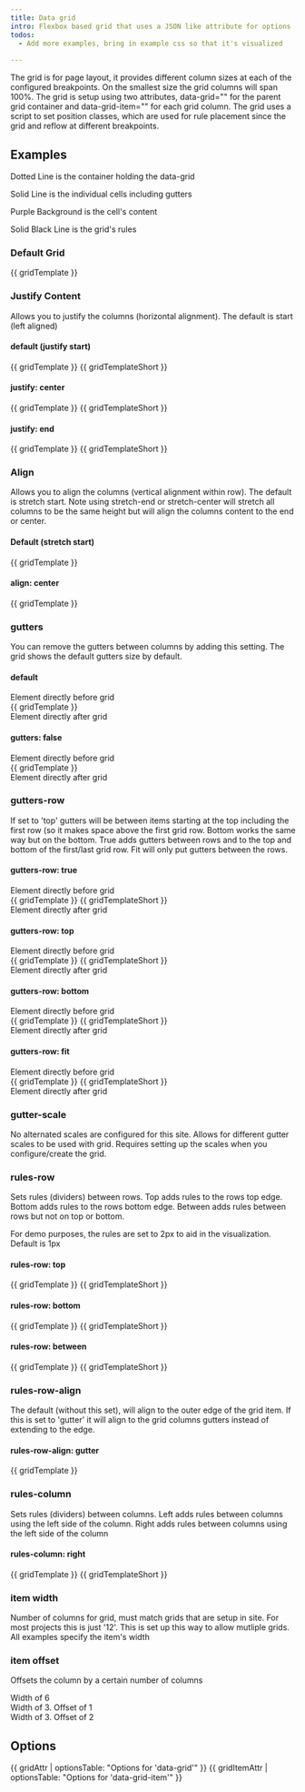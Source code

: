 ```yaml
---
title: Data grid
intro: Flexbox based grid that uses a JSON like attribute for options
todos: 
  - Add more examples, bring in example css so that it's visualized
  
---
```


The grid is for page layout, it provides different column sizes at each of the configured breakpoints.
On the smallest size the grid columns will span 100%. The grid is setup using two attributes, data-grid="" for the parent grid container and data-grid-item="" for each grid column. The grid uses a script to set position classes, which are used for rule placement since the grid and reflow at different breakpoints.

## Examples

<p>Dotted Line is the container holding the data-grid</p>
<p>Solid Line is the individual cells including gutters</p>
<p>Purple Background is the cell's content</p>
<p>Solid Black Line is the grid's rules</p>

### Default Grid
<div class="demo-grid__container">
  <div data-grid="columns: 12" class="demo-grid">
    {{ gridTemplate }}
  </div>
</div>

### Justify Content
<p>Allows you to justify the columns (horizontal alignment). The default is start (left aligned)</p>

#### default (justify start)
<div class="demo-grid__container">
  <div data-grid="columns: 12" class="demo-grid">
    {{ gridTemplate }}
    {{ gridTemplateShort }}
  </div>
</div>

#### justify: center

<div class="demo-grid__container">
  <div data-grid="columns: 12, justify: center" class="demo-grid">
    {{ gridTemplate }}
    {{ gridTemplateShort }}
  </div>
</div>

#### justify: end

<div class="demo-grid__container">
  <div data-grid="columns: 12, justify: end" class="demo-grid">
    {{ gridTemplate }}
    {{ gridTemplateShort }}
  </div>
</div>

### Align

<p>Allows you to align the columns (vertical alignment within row). The default is stretch start. Note using stretch-end or stretch-center will stretch all columns to be the same height but will align the columns content to the end or center.</p>

#### Default (stretch start)

<div class="demo-grid__container">
  <div data-grid="columns: 12" class="demo-grid">
    {{ gridTemplate }}
  </div>
</div> 

#### align: center

<div class="demo-grid__container">
  <div data-grid="columns: 12, align: center" class="demo-grid">
    {{ gridTemplate }}
  </div>
</div> 

### gutters

<p>	
You can remove the gutters between columns by adding this setting. The grid shows the default gutters size by default.</p>

#### default

<div class="demo-sandwich">Element directly before grid</div>
<div class="demo-grid__container">
  <div data-grid="columns: 12" class="demo-grid">
    {{ gridTemplate }}
  </div>
</div> 
<div class="demo-sandwich">Element directly after grid</div>

#### gutters: false

<div class="demo-sandwich">Element directly before grid</div>
<div class="demo-grid__container">
  <div data-grid="columns: 12, gutters: false" class="demo-grid">
    {{ gridTemplate }}
  </div>
</div> 
<div class="demo-sandwich">Element directly after grid</div>

### gutters-row

<p>If set to 'top' gutters will be between items starting at the top including the first row (so it makes space above the first grid row. Bottom works the same way but on the bottom. True adds gutters between rows and to the top and bottom of the first/last grid row. Fit will only put gutters between the rows.</p>

#### gutters-row: true

<div class="demo-sandwich">Element directly before grid</div>
<div class="demo-grid__container">
  <div data-grid="columns: 12, gutters-row: true" class="demo-grid">
    {{ gridTemplate }}
    {{ gridTemplateShort }}
  </div>
</div> 
<div class="demo-sandwich">Element directly after grid</div>

#### gutters-row: top

<div class="demo-sandwich">Element directly before grid</div>
<div class="demo-grid__container">
  <div data-grid="columns: 12, gutters-row: top" class="demo-grid">
    {{ gridTemplate }}
    {{ gridTemplateShort }}
  </div>
</div> 
<div class="demo-sandwich">Element directly after grid</div>

#### gutters-row: bottom

<div class="demo-sandwich">Element directly before grid</div>
<div class="demo-grid__container">
  <div data-grid="columns: 12, gutters-row: bottom" class="demo-grid">
    {{ gridTemplate }}
    {{ gridTemplateShort }}
  </div>
</div> 
<div class="demo-sandwich">Element directly after grid</div>

#### gutters-row: fit

<div class="demo-sandwich">Element directly before grid</div>
<div class="demo-grid__container">
  <div data-grid="columns: 12, gutters-row: fit" class="demo-grid">
    {{ gridTemplate }}
    {{ gridTemplateShort }}
  </div>
</div> 
<div class="demo-sandwich">Element directly after grid</div>


### gutter-scale

<p>
  No alternated scales are configured for this site. Allows for different gutter scales to be used with grid. Requires setting up the scales when you configure/create the grid.
</p>

### rules-row

<p>	
  Sets rules (dividers) between rows. Top adds rules to the rows top edge. Bottom adds rules to the rows bottom edge. Between adds rules between rows but not on top or bottom.
</p>
<p>	
  For demo purposes, the rules are set to 2px to aid in the visualization. Default is 1px
</p>

#### rules-row: top

<div class="demo-grid__container">
  <div data-grid="columns: 12, rules-row: top" class="demo-grid">
    {{ gridTemplate }}
    {{ gridTemplateShort }}
  </div>
</div> 

#### rules-row: bottom

<div class="demo-grid__container">
  <div data-grid="columns: 12, rules-row: bottom" class="demo-grid">
    {{ gridTemplate }}
    {{ gridTemplateShort }}
  </div>
</div> 

#### rules-row: between

<div class="demo-grid__container">
  <div data-grid="columns: 12, rules-row: between" class="demo-grid">
    {{ gridTemplate }}
    {{ gridTemplateShort }}
  </div>
</div> 

### rules-row-align

<p>
  The default (without this set), will align to the outer edge of the grid item. If this is set to 'gutter' it will align to the grid columns gutters instead of extending to the edge.
</p>

#### rules-row-align: gutter

<div class="demo-grid__container">
  <div data-grid="columns: 12, rules-row: top, rules-row-align: gutter" class="demo-grid">
    {{ gridTemplate }}
  </div>
</div>

### rules-column

<p>Sets rules (dividers) between columns. Left adds rules between columns using the left side of the column. Right adds rules between columns using the left side of the column</p>

#### rules-column: right

<div class="demo-grid__container">
  <div data-grid="columns: 12, rules-column: right" class="demo-grid">
    {{ gridTemplate }}
    {{ gridTemplateShort }}
  </div>
</div>

### item width

<p>	
  Number of columns for grid, must match grids that are setup in site. For most projects this is just '12'. This is set up this way to allow mutliple grids. All examples specify the item's width
</p>

### item offset

<p>	Offsets the column by a certain number of columns</p>

<div class="demo-grid__container">
  <div data-grid="columns: 12" class="demo-grid">
    <div data-grid-item="width: 3" class="demo-grid__cell">
    <div class="demo-grid__content">
      Width of 6
    </div>
  </div>
  <div data-grid-item="width: 3, offset: 1" class="demo-grid__cell">
    <div class="demo-grid__content">
      Width of 3. Offset of 1
    </div>
  </div>
  <div data-grid-item="width: 3, offset: 2" class="demo-grid__cell">
    <div class="demo-grid__content">
      Width of 3. Offset of 2
    </div>
  </div>
  </div>
</div>

## Options


{{ gridAttr | optionsTable: "Options for 'data-grid'" }}
{{ gridItemAttr | optionsTable: "Options for 'data-grid-item'" }}
